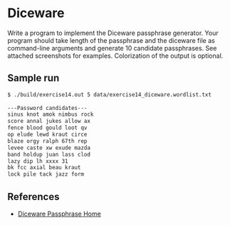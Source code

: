 # Diceware

Write a program to implement the Diceware passphrase generator. Your program should take length of the passphrase and the diceware file as command-line arguments and generate 10 candidate passphrases. See attached screenshots for examples. Colorization of the output is optional.

## Sample run

```bash
$ ./build/exercise14.out 5 data/exercise14_diceware.wordlist.txt
 
---Password candidates---
sinus knot amok nimbus rock 
score annal jukes allow ax 
fence blood gould loot qv 
op elude lewd kraut circe 
blaze orgy ralph 67th rep 
levee caste xw exude mazda 
band holdup juan lass clod 
lazy dip lh xxxx 31 
bk fcc axial beau kraut 
lock pile tack jazz form 
```

## References

- [Diceware Passphrase Home](https://theworld.com/~reinhold/diceware.html)
